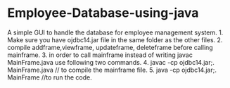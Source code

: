 # Employee-Database-using-java
A simple GUI to handle the database for employee management system. 1. 
Make sure you have ojdbc14.jar file in the same folder as the other files. 2.
compile addframe,viewframe, updateframe, deleteframe before calling mainframe.  3.
in order to call mainframe instead of writing javac MainFrame.java use following two commands. 4. 
javac -cp ojdbc14.jar;. MainFrame.java  // to compile the mainframe file. 5.
java -cp ojdbc14.jar;. MainFrame //to run the code. 
